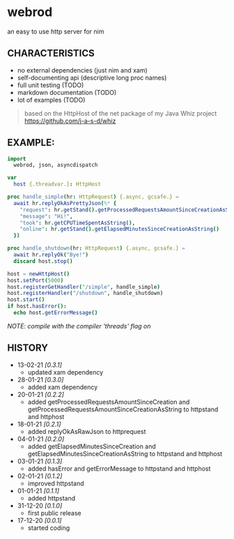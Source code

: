 # webrod
an easy to use http server for nim

## CHARACTERISTICS

* no external dependencies (just nim and xam)
* self-documenting api (descriptive long proc names)
* full unit testing (TODO)
* markdown documentation (TODO)
* lot of examples (TODO)
> based on the HttpHost of the net package of my Java Whiz project https://github.com/j-a-s-d/whiz

## EXAMPLE:

```nim
import
  webrod, json, asyncdispatch

var
  host {.threadvar.}: HttpHost

proc handle_simple(hr: HttpRequest) {.async, gcsafe.} =
  await hr.replyOkAsPrettyJson(%* {
    "request": hr.getStand().getProcessedRequestsAmountSinceCreationAsString(),
    "message": "Hi!",
    "took": hr.getCPUTimeSpentAsString(),
    "online": hr.getStand().getElapsedMinutesSinceCreationAsString()
  })

proc handle_shutdown(hr: HttpRequest) {.async, gcsafe.} =
  await hr.replyOk("Bye!")
  discard host.stop()

host = newHttpHost()
host.setPort(5000)
host.registerGetHandler("/simple", handle_simple)
host.registerHandler("/shutdown", handle_shutdown)
host.start()
if host.hasError():
  echo host.getErrorMessage()
```
*NOTE: compile with the compiler 'threads' flag on*

## HISTORY
* 13-02-21 *[0.3.1]*
	- updated xam dependency
* 28-01-21 *[0.3.0]*
	- added xam dependency
* 20-01-21 *[0.2.2]*
	- added getProcessedRequestsAmountSinceCreation and getProcessedRequestsAmountSinceCreationAsString to httpstand and httphost
* 18-01-21 *[0.2.1]*
	- added replyOkAsRawJson to httprequest
* 04-01-21 *[0.2.0]*
	- added getElapsedMinutesSinceCreation and getElapsedMinutesSinceCreationAsString to httpstand and httphost
* 03-01-21 *[0.1.3]*
	- added hasError and getErrorMessage to httpstand and httphost
* 02-01-21 *[0.1.2]*
	- improved httpstand
* 01-01-21 *[0.1.1]*
	- added httpstand
* 31-12-20 *[0.1.0]*
	- first public release
* 17-12-20 *[0.0.1]*
	- started coding
